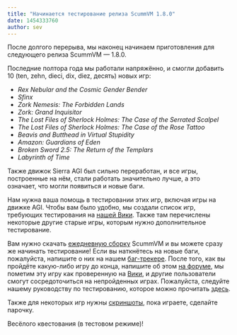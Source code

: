 ```yaml
---
title: "Начинается тестирование релиза ScummVM 1.8.0"
date: 1454333760
author: sev
---
```


После долгого перерыва, мы наконец начинаем приготовления для следующего релиза ScummVM — 1.8.0.

Последние полтора года мы работали напряжённо, и смогли добавить 10 (ten, zehn, dieci, dix, diez, десять) новых игр:

*   *Rex Nebular and the Cosmic Gender Bender*
*   *Sfinx*
*   *Zork Nemesis: The Forbidden Lands*
*   *Zork: Grand Inquisitor*
*   *The Lost Files of Sherlock Holmes: The Case of the Serrated Scalpel*
*   *The Lost Files of Sherlock Holmes: The Case of the Rose Tattoo*
*   *Beavis and Butthead in Virtual Stupidity*
*   *Amazon: Guardians of Eden*
*   *Broken Sword 2.5: The Return of the Templars*
*   *Labyrinth of Time*

Также движок Sierra AGI был сильно переработан, и все игры, построенные на нём, стали работать значительно лучше, а это означает, что могли появиться и новые баги.

Нам нужна ваша помощь в тестировании этих игр, включая игры на движке AGI. Чтобы вам было удобно, мы создали список игр, требующих тестирования на [нашей Вики](http://wiki.scummvm.org/index.php/Release_Testing/1.8.0). Также там перечислены некоторые другие старые игры, которым нужно дополнительное тестирование.

Вам нужно скачать [ежедневную сборку](/downloads/#daily) ScummVM и вы можете сразу же начинать тестирование! Если вы наткнётесь на новые баги, пожалуйста, напишите о них на нашем [баг-трекере](http://bugs.scummvm.org/). После того, как вы пройдёте какую-либо игру до конца, напишите об этом [на форуме](http://forums.scummvm.org/viewtopic.php?t=14006), мы пометим эту игру как проверенную на [Вики](http://wiki.scummvm.org/index.php/Release_Testing/1.8.0), и другие пользователи смогут сосредоточиться на непройденных играх. Пожалуйста, следуйте нашему руководству по тестированию, которое можно прочитать [здесь](http://wiki.scummvm.org/index.php/Release_Testing).

Также для некоторых игр нужны [скриншоты](http://wiki.scummvm.org/index.php/Screenshots), пока играете, сделайте парочку.

Весёлого квестования (в тестовом режиме)!
